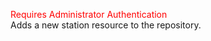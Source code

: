 <span style="color:red">Requires Administrator Authentication</span>  
Adds a new station resource to the repository.